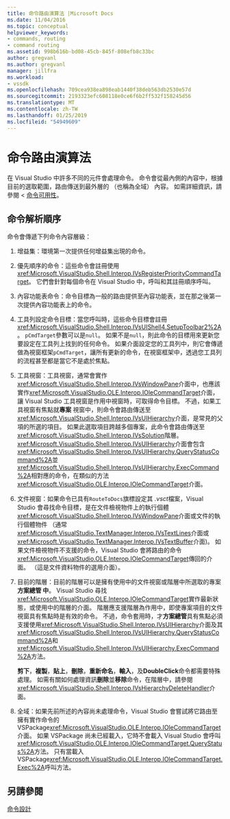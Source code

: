 ```yaml
---
title: 命令路由演算法 |Microsoft Docs
ms.date: 11/04/2016
ms.topic: conceptual
helpviewer_keywords:
- commands, routing
- command routing
ms.assetid: 998b616b-bd08-45cb-845f-808efb8c33bc
author: gregvanl
ms.author: gregvanl
manager: jillfra
ms.workload:
- vssdk
ms.openlocfilehash: 709cea938ea898eab1440f38deb563db2530e57d
ms.sourcegitcommit: 2193323efc608118e0ce6f6b2ff532f158245d56
ms.translationtype: MT
ms.contentlocale: zh-TW
ms.lasthandoff: 01/25/2019
ms.locfileid: "54949609"
---
```

# <a name="command-routing-algorithm"></a>命令路由演算法
在 Visual Studio 中許多不同的元件會處理命令。 命令會從最內側的內容中，根據目前的選取範圍，路由傳送到最外層的 （也稱為全域） 內容。 如需詳細資訊，請參閱 <<c0> [ 命令可用性](../../extensibility/internals/command-availability.md)。  
  
## <a name="order-of-command-resolution"></a>命令解析順序  
 命令會傳遞下列命令內容層級：  
  
1.  增益集：環境第一次提供任何增益集出現的命令。  
  
2.  優先順序的命令：這些命令會註冊使用<xref:Microsoft.VisualStudio.Shell.Interop.IVsRegisterPriorityCommandTarget>。 它們會針對每個命令在 Visual Studio 中，呼叫和其註冊順序呼叫。  
  
3.  內容功能表命令：命令目標為一般的路由提供至內容功能表，並在那之後第一次提供內容功能表上的命令。  
  
4.  工具列設定命令目標：當您呼叫時，這些命令目標會註冊<xref:Microsoft.VisualStudio.Shell.Interop.IVsUIShell4.SetupToolbar2%2A>。 `pCmdTarget`參數可以是`null`。 如果不是`null`，則此命令的目標用來更新您要設定在工具列上找到的任何命令。 如果介面設定您的工具列中，則它會傳遞做為視窗框架`pCmdTarget`，讓所有更新的命令，在視窗框架中，透過您工具列的流程甚至都是當它不是處於焦點。  
  
5.  工具視窗：工具視窗，通常會實作<xref:Microsoft.VisualStudio.Shell.Interop.IVsWindowPane>介面中，也應該實作<xref:Microsoft.VisualStudio.OLE.Interop.IOleCommandTarget>介面，讓 Visual Studio 工具視窗是作用中視窗時，可取得命令目標。 不過，如果工具視窗有焦點就**專案** 視窗中，則命令會路由傳送至<xref:Microsoft.VisualStudio.Shell.Interop.IVsUIHierarchy>介面，是常見的父項的所選的項目。 如果此選取項目跨越多個專案，此命令會路由傳送至<xref:Microsoft.VisualStudio.Shell.Interop.IVsSolution>階層。 <xref:Microsoft.VisualStudio.Shell.Interop.IVsUIHierarchy>介面會包含<xref:Microsoft.VisualStudio.Shell.Interop.IVsUIHierarchy.QueryStatusCommand%2A>並<xref:Microsoft.VisualStudio.Shell.Interop.IVsUIHierarchy.ExecCommand%2A>相對應的命令，在類似的方法<xref:Microsoft.VisualStudio.OLE.Interop.IOleCommandTarget>介面。  
  
6.  文件視窗：如果命令已具有`RouteToDocs`旗標設定其 *.vsct*檔案，Visual Studio 會尋找命令目標，是在文件檢視物件上的執行個體<xref:Microsoft.VisualStudio.Shell.Interop.IVsWindowPane>介面或文件的執行個體物件 （通常<xref:Microsoft.VisualStudio.TextManager.Interop.IVsTextLines>介面或<xref:Microsoft.VisualStudio.TextManager.Interop.IVsTextBuffer>介面)。 如果文件檢視物件不支援的命令，Visual Studio 會將路由的命令<xref:Microsoft.VisualStudio.OLE.Interop.IOleCommandTarget>傳回的介面。 （這是文件資料物件的選用介面）。  
  
7.  目前的階層：目前的階層可以是擁有使用中的文件視窗或階層中所選取的專案**方案總管 中**。 Visual Studio 尋找<xref:Microsoft.VisualStudio.OLE.Interop.IOleCommandTarget>實作最新狀態，或使用中的階層的介面。 階層應支援階層為作用中，即使專案項目的文件視窗具有焦點時是有效的命令。 不過，命令套用時，才**方案總管**具有焦點必須支援使用<xref:Microsoft.VisualStudio.Shell.Interop.IVsUIHierarchy>介面及其<xref:Microsoft.VisualStudio.Shell.Interop.IVsUIHierarchy.QueryStatusCommand%2A>和<xref:Microsoft.VisualStudio.Shell.Interop.IVsUIHierarchy.ExecCommand%2A>方法。  
  
     **剪下**，**複製**，**貼上**，**刪除**，**重新命名**，**輸入**，及**DoubleClick**命令都需要特殊處理。 如需有關如何處理資訊**刪除**並**移除**命令，在階層中，請參閱<xref:Microsoft.VisualStudio.Shell.Interop.IVsHierarchyDeleteHandler>介面。  
  
8.  全域：如果先前所述的內容尚未處理命令，Visual Studio 會嘗試將它路由至擁有實作命令的 VSPackage<xref:Microsoft.VisualStudio.OLE.Interop.IOleCommandTarget>介面。 如果 VSPackage 尚未已經載入，它時不會載入 Visual Studio 會呼叫<xref:Microsoft.VisualStudio.OLE.Interop.IOleCommandTarget.QueryStatus%2A>方法。 只有當載入 VSPackage<xref:Microsoft.VisualStudio.OLE.Interop.IOleCommandTarget.Exec%2A>呼叫方法。  
  
## <a name="see-also"></a>另請參閱  
 [命令設計](../../extensibility/internals/command-design.md)